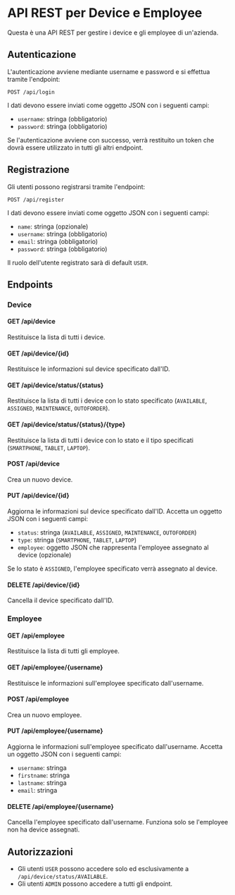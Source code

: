 # API REST per Device e Employee

Questa è una API REST per gestire i device e gli employee di un'azienda.

## Autenticazione

L'autenticazione avviene mediante username e password e si effettua tramite l'endpoint:

`POST /api/login`

I dati devono essere inviati come oggetto JSON con i seguenti campi:

- `username`: stringa (obbligatorio)
- `password`: stringa (obbligatorio)

Se l'autenticazione avviene con successo, verrà restituito un token che dovrà essere utilizzato in tutti gli altri endpoint.

## Registrazione

Gli utenti possono registrarsi tramite l'endpoint:

`POST /api/register`

I dati devono essere inviati come oggetto JSON con i seguenti campi:

- `name`: stringa (opzionale)
- `username`: stringa (obbligatorio)
- `email`: stringa (obbligatorio)
- `password`: stringa (obbligatorio)

Il ruolo dell'utente registrato sarà di default `USER`.

## Endpoints

### Device

#### GET /api/device

Restituisce la lista di tutti i device.

#### GET /api/device/{id}

Restituisce le informazioni sul device specificato dall'ID.

#### GET /api/device/status/{status}

Restituisce la lista di tutti i device con lo stato specificato (`AVAILABLE`, `ASSIGNED`, `MAINTENANCE`, `OUTOFORDER`).

#### GET /api/device/status/{status}/{type}

Restituisce la lista di tutti i device con lo stato e il tipo specificati (`SMARTPHONE`, `TABLET`, `LAPTOP`).

#### POST /api/device

Crea un nuovo device.

#### PUT /api/device/{id}

Aggiorna le informazioni sul device specificato dall'ID. Accetta un oggetto JSON con i seguenti campi:

- `status`: stringa (`AVAILABLE`, `ASSIGNED`, `MAINTENANCE`, `OUTOFORDER`)
- `type`: stringa (`SMARTPHONE`, `TABLET`, `LAPTOP`)
- `employee`: oggetto JSON che rappresenta l'employee assegnato al device (opzionale)

Se lo stato è `ASSIGNED`, l'employee specificato verrà assegnato al device.

#### DELETE /api/device/{id}

Cancella il device specificato dall'ID.

### Employee

#### GET /api/employee

Restituisce la lista di tutti gli employee.

#### GET /api/employee/{username}

Restituisce le informazioni sull'employee specificato dall'username.

#### POST /api/employee

Crea un nuovo employee.

#### PUT /api/employee/{username}

Aggiorna le informazioni sull'employee specificato dall'username. Accetta un oggetto JSON con i seguenti campi:

- `username`: stringa
- `firstname`: stringa
- `lastname`: stringa
- `email`: stringa

#### DELETE /api/employee/{username}

Cancella l'employee specificato dall'username. Funziona solo se l'employee non ha device assegnati.

## Autorizzazioni

- Gli utenti `USER` possono accedere solo ed esclusivamente a `/api/device/status/AVAILABLE`.
- Gli utenti `ADMIN` possono accedere a tutti gli endpoint.
